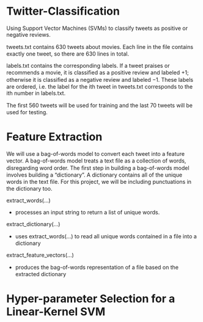# Twitter-Classification
Using Support Vector Machines (SVMs) to classify tweets as positive or negative reviews.

tweets.txt contains 630 tweets about movies. Each line in the ﬁle contains exactly one tweet, so there are 630 lines in total.

labels.txt contains the corresponding labels. If a tweet praises or recommends a movie, it is classiﬁed as a positive review
and labeled +1; otherwise it is classiﬁed as a negative review and labeled −1. These labels are ordered, i.e. the label for the
ith tweet in tweets.txt corresponds to the ith number in labels.txt.

The ﬁrst 560 tweets will be used for training and the last 70 tweets will be used for testing.

# Feature Extraction

We will use a bag-of-words model to convert each tweet into a feature vector. A bag-of-words model treats a text ﬁle as a collection
of words, disregarding word order. The ﬁrst step in building a bag-of-words model involves building a “dictionary”. A dictionary
contains all of the unique words in the text ﬁle. For this project, we will be including punctuations in the dictionary too.

extract_words(...)

- processes an input string to return a list of unique words.

extract_dictionary(...)

- uses extract_words(...) to read all unique words contained in a ﬁle into a dictionary

extract_feature_vectors(...)

- produces the bag-of-words representation of a ﬁle based on the extracted dictionary

# Hyper-parameter Selection for a Linear-Kernel SVM

